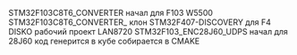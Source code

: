 STM32F103C8T6_CONVERTER  начал для F103  W5500
STM32F103C8T6_CONVERTER_ клон
STM32F407-DISCOVERY  для F4 DISKO рабочий проект LAN8720
STM32F103_ENC28J60_UDPS  начал для 28J60 код генерится в кубе собирается в CMAKE
